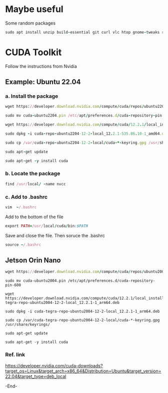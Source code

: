 # Maybe useful
Some random packages
```ruby
sudo apt install unzip build-essential git curl vlc htop gnome-tweaks rar unrar
```
# CUDA Toolkit
Follow the instructions from Nvidia
## Example: Ubuntu 22.04
### a. Install the package
```ruby
wget https://developer.download.nvidia.com/compute/cuda/repos/ubuntu2204/x86_64/cuda-ubuntu2204.pin

sudo mv cuda-ubuntu2204.pin /etc/apt/preferences.d/cuda-repository-pin-600

wget https://developer.download.nvidia.com/compute/cuda/12.2.1/local_installers/cuda-repo-ubuntu2204-12-2-local_12.2.1-535.86.10-1_amd64.deb

sudo dpkg -i cuda-repo-ubuntu2204-12-2-local_12.2.1-535.86.10-1_amd64.deb

sudo cp /var/cuda-repo-ubuntu2204-12-2-local/cuda-*-keyring.gpg /usr/share/keyrings/

sudo apt-get update

sudo apt-get -y install cuda
``` 

### b. Locate the package
```ruby
find /usr/local/ -name nvcc
```

### c. Add to .bashrc
```ruby
vim  ~/.bashrc
```
Add to the bottom of the file
```ruby
export PATH=/usr/local/cuda/bin:$PATH
```
Save and close the file. Then soruce the .bashrc
```ruby
source ~/.bashrc
```

## Jetson Orin Nano 
```ruby
wget https://developer.download.nvidia.com/compute/cuda/repos/ubuntu2004/arm64/cuda-ubuntu2004.pin
```
```
sudo mv cuda-ubuntu2004.pin /etc/apt/preferences.d/cuda-repository-pin-600
```
```
wget https://developer.download.nvidia.com/compute/cuda/12.2.1/local_installers/cuda-tegra-repo-ubuntu2004-12-2-local_12.2.1-1_arm64.deb

```
```
sudo dpkg -i cuda-tegra-repo-ubuntu2004-12-2-local_12.2.1-1_arm64.deb
```
```
sudo cp /var/cuda-tegra-repo-ubuntu2004-12-2-local/cuda-*-keyring.gpg /usr/share/keyrings/
```
```
sudo apt-get update
```
```
sudo apt-get -y install cuda
```
### Ref. link
https://developer.nvidia.com/cuda-downloads?target_os=Linux&target_arch=x86_64&Distribution=Ubuntu&target_version=22.04&target_type=deb_local

-End-
